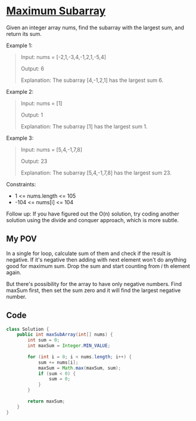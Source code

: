 # [Maximum Subarray](https://leetcode.com/problems/maximum-subarray/)
Given an integer array nums, find the 
subarray
 with the largest sum, and return its sum.

Example 1:

>Input: nums = [-2,1,-3,4,-1,2,1,-5,4]
>
>Output: 6
>
>Explanation: The subarray [4,-1,2,1] has the largest sum 6.

Example 2:

>Input: nums = [1]
>
>Output: 1
>
>Explanation: The subarray [1] has the largest sum 1.

Example 3:

>Input: nums = [5,4,-1,7,8]
>
>Output: 23
>
>Explanation: The subarray [5,4,-1,7,8] has the largest sum 23.
 

Constraints:

- 1 <= nums.length <= 105
- -104 <= nums[i] <= 104
 

Follow up: If you have figured out the O(n) solution, try coding another solution using the divide and conquer approach, which is more subtle.

## My POV
In a single for loop, calculate sum of them and check if the result is negative. If it's negative then adding with next element won't do anything good for maximum sum. Drop the sum and start counting from $i$ th element again.

But there's possibility for the array to have only negative numbers. Find maxSum first, then set the sum zero and it will find the largest negative number.
## Code
```java
class Solution {
    public int maxSubArray(int[] nums) {
        int sum = 0;
        int maxSum = Integer.MIN_VALUE;
        
        for (int i = 0; i < nums.length; i++) {
            sum += nums[i];
            maxSum = Math.max(maxSum, sum);
            if (sum < 0) {
                sum = 0;
            }
        }
        
        return maxSum;
    }
}
```

